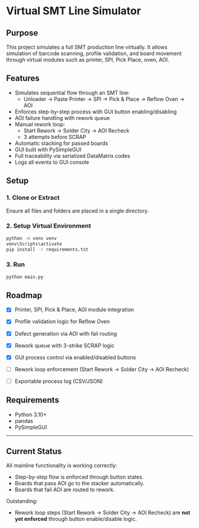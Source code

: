 # Virtual SMT Line Simulator

## Purpose
This project simulates a full SMT production line virtually. It allows simulation of barcode scanning, profile validation, and board movement through virtual modules such as printer, SPI, Pick Place, oven, AOI.

## Features

- Simulates sequential flow through an SMT line:
  - Unloader → Paste Printer → SPI → Pick & Place → Reflow Oven → AOI
- Enforces step-by-step process with GUI button enabling/disabling
- AOI failure handling with rework queue
- Manual rework loop:
  - Start Rework → Solder City → AOI Recheck
  - 3 attempts before SCRAP
- Automatic stacking for passed boards
- GUI built with PySimpleGUI
- Full traceability via serialized DataMatrix codes
- Logs all events to GUI console


## Setup

### 1. Clone or Extract
Ensure all files and folders are placed in a single directory.

### 2. Setup Virtual Environment
```bash
python -m venv venv
venv\Scripts\activate
pip install -r requirements.txt
```

### 3. Run
```bash
python main.py
```

## Roadmap

- [x] Printer, SPI, Pick & Place, AOI module integration
- [x] Profile validation logic for Reflow Oven
- [x] Defect generation via AOI with fail routing
- [x] Rework queue with 3-strike SCRAP logic
- [x] GUI process control via enabled/disabled buttons
- [ ] Rework loop enforcement (Start Rework → Solder City → AOI Recheck)
- [ ] Exportable process log (CSV/JSON)


## Requirements
- Python 3.10+
- pandas
- PySimpleGUI

---------------------------------------------
## Current Status

All mainline functionality is working correctly:
- Step-by-step flow is enforced through button states.
- Boards that pass AOI go to the stacker automatically.
- Boards that fail AOI are routed to rework.

Outstanding:
- Rework loop steps (Start Rework → Solder City → AOI Recheck) are **not yet enforced** through button enable/disable logic.
